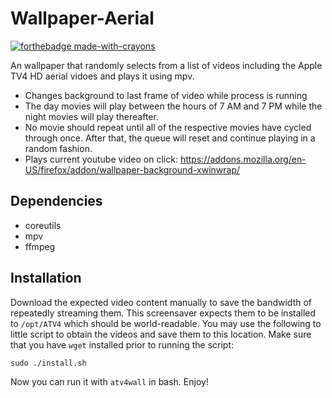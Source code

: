 # Wallpaper-Aerial
[![forthebadge made-with-crayons](http://ForTheBadge.com/images/badges/made-with-crayons.svg)](https://www.forthebadge.org/)

An wallpaper that randomly selects from a list of videos including the Apple TV4 HD aerial vidoes and plays it using mpv. 
* Changes background to last frame of video while process is running
* The day movies will play between the hours of 7 AM and 7 PM while the night movies will play thereafter.
* No movie should repeat until all of the respective movies have cycled through once. After that, the queue will reset and continue playing in a random fashion.
* Plays current youtube video on click: https://addons.mozilla.org/en-US/firefox/addon/wallpaper-background-xwinwrap/

## Dependencies
* coreutils
* mpv
* ffmpeg

## Installation
Download the expected video content manually to save the bandwidth of repeatedly streaming them.
This screensaver expects them to be installed to `/opt/ATV4` which should be world-readable. You may use the following to little script to obtain the videos and save them to this location. Make sure that you have `wget` installed prior to running the script:
```
sudo ./install.sh
```

Now you can run it with `atv4wall` in bash. Enjoy!
